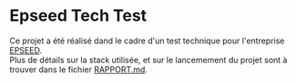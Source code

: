 # Epseed Tech Test

Ce projet a été réalisé dand le cadre d'un test technique pour l'entreprise [EPSEED](https://fr.linkedin.com/company/epseed).  
Plus de détails sur la stack utilisée, et sur le lancemement du projet sont à trouver dans le fichier [RAPPORT.md](RAPPORT.md).